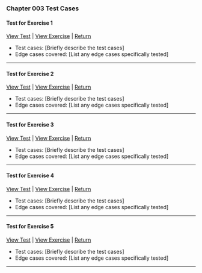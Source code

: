 ﻿### Chapter 003 Test Cases

#### Test for Exercise 1

[View Test](Chapter003Exercise1Test.java) | [View Exercise](../../../main/java/Chapter003/Chapter003Exercise1.java) | [Return](../../../../README.md)

- Test cases: [Briefly describe the test cases]
- Edge cases covered: [List any edge cases specifically tested]

---
#### Test for Exercise 2

[View Test](Chapter003Exercise2Test.java) | [View Exercise](../../../main/java/Chapter003/Chapter003Exercise2.java) | [Return](../../../../README.md)

- Test cases: [Briefly describe the test cases]
- Edge cases covered: [List any edge cases specifically tested]

---
#### Test for Exercise 3

[View Test](Chapter003Exercise3Test.java) | [View Exercise](../../../main/java/Chapter003/Chapter003Exercise3.java) | [Return](../../../../README.md)

- Test cases: [Briefly describe the test cases]
- Edge cases covered: [List any edge cases specifically tested]

---
#### Test for Exercise 4

[View Test](Chapter003Exercise4Test.java) | [View Exercise](../../../main/java/Chapter003/Chapter003Exercise4.java) | [Return](../../../../README.md)

- Test cases: [Briefly describe the test cases]
- Edge cases covered: [List any edge cases specifically tested]

---
#### Test for Exercise 5

[View Test](Chapter003Exercise5Test.java) | [View Exercise](../../../main/java/Chapter003/Chapter003Exercise5.java) | [Return](../../../../README.md)

- Test cases: [Briefly describe the test cases]
- Edge cases covered: [List any edge cases specifically tested]

---
